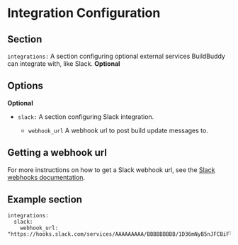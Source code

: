 <!--
{
  "name": "Integrations",
  "category": "5eed3e2ace045b343fc0a328",
  "priority": 300
}
-->

# Integration Configuration

## Section

`integrations:` A section configuring optional external services BuildBuddy can integrate with, like Slack. **Optional**

## Options

**Optional**

- `slack:` A section configuring Slack integration.

  - `webhook_url` A webhook url to post build update messages to.

## Getting a webhook url

For more instructions on how to get a Slack webhook url, see the [Slack webhooks documentation](https://api.slack.com/messaging/webhooks#getting_started).

## Example section

```
integrations:
  slack:
    webhook_url: "https://hooks.slack.com/services/AAAAAAAAA/BBBBBBBBB/1D36mNyB5nJFCBiFlIOUsKzkW"
```
